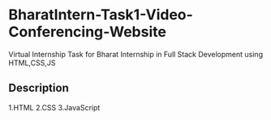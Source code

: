 # BharatIntern-Task1-Video-Conferencing-Website
Virtual Internship Task for Bharat Internship in Full Stack Development using HTML,CSS,JS

## Description
1.HTML
2.CSS
3.JavaScript
